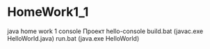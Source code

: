 # HomeWork1_1
java home work 1 console
Проект hello-console
    build.bat (javac.exe HelloWorld.java)
    run.bat (java.exe HelloWorld)
